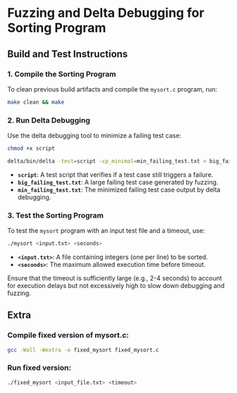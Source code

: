 # Fuzzing and Delta Debugging for Sorting Program

## **Build and Test Instructions**

### **1. Compile the Sorting Program**
To clean previous build artifacts and compile the `mysort.c` program, run:

```sh
make clean && make
```

### **2. Run Delta Debugging**
Use the delta debugging tool to minimize a failing test case:

```sh
chmod +x script
```

```sh
delta/bin/delta -test=script -cp_minimal=min_failing_test.txt < big_failing_test.txt
```

- **`script`**: A test script that verifies if a test case still triggers a failure.
- **`big_failing_test.txt`**: A large failing test case generated by fuzzing.
- **`min_failing_test.txt`**: The minimized failing test case output by delta debugging.

### **3. Test the Sorting Program**
To test the `mysort` program with an input test file and a timeout, use:

```sh
./mysort <input.txt> <seconds>
```

- **`<input.txt>`**: A file containing integers (one per line) to be sorted.
- **`<seconds>`**: The maximum allowed execution time before timeout.

Ensure that the timeout is sufficiently large (e.g., 2-4 seconds) to account for execution delays but not excessively high to slow down debugging and fuzzing.

## Extra

### **Compile fixed version of mysort.c:**

```sh
gcc -Wall -Wextra -o fixed_mysort fixed_mysort.c
```

### **Run fixed version:**
```sh
./fixed_mysort <input_file.txt> <timeout>
```
